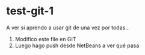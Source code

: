 # test-git-1

A ver si aprendo a usar git de una vez por todas...

1. Modifico este file en GIT
2. Luego hago push desde NetBeans a ver qué pasa
